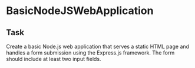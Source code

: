 # BasicNodeJSWebApplication
 
## Task

Create a basic Node.js web application that serves a static HTML page and handles a form submission using the Express.js framework.
The form should include at least two input fields.




